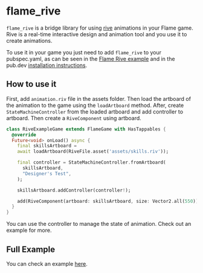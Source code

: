 # flame_rive

`flame_rive` is a bridge library for using [rive](https://rive.app/) animations in your Flame game.
Rive is a real-time interactive design and animation tool and you use it to create animations.

To use it in your game you just need to add `flame_rive` to your pubspec.yaml, as can be seen in the
[Flame Rive example](https://github.com/flame-engine/flame/tree/main/packages/flame_rive/example)
and in the pub.dev [installation instructions](https://pub.dev/packages/flame_rive).


## How to use it

First, add `animation.riv` file in the assets folder. Then load the artboard of the animation to the
game using the `loadArtboard` method. After, create `StateMachineController` from the loaded
artboard and add controller to artboard. Then create a `RiveComponent` using artboard.

```dart
class RiveExampleGame extends FlameGame with HasTappables {
  @override
  Future<void> onLoad() async {
    final skillsArtboard =
    await loadArtboard(RiveFile.asset('assets/skills.riv'));

    final controller = StateMachineController.fromArtboard(
      skillsArtboard,
      "Designer's Test",
    );

    skillsArtboard.addController(controller!);

    add(RiveComponent(artboard: skillsArtboard, size: Vector2.all(550)));
  }
}
```

You can use the controller to manage the state of animation. Check out an example for more.


## Full Example

You can check an example
[here](https://github.com/flame-engine/flame/tree/main/packages/flame_rive/example).

